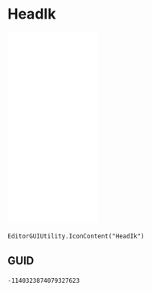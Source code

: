 # HeadIk
![](/img/HeadIk.png)

``` CSharp
EditorGUIUtility.IconContent("HeadIk")
```
## GUID
```
-1140323874079327623
```
